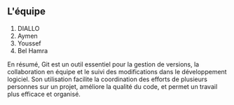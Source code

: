 ## L'équipe
1. DIALLO
2. Aymen
3. Youssef
4. Bel Hamra
   
En résumé, Git est un outil essentiel pour la gestion de versions, la collaboration en équipe et le suivi des modifications dans le développement logiciel. Son utilisation facilite la coordination des efforts de plusieurs personnes sur un projet, améliore la qualité du code, et permet un travail plus efficace et organisé.
